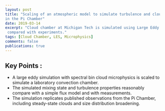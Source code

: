```yaml
---
layout: post
title: "Scaling of an atmospheric model to simulate turbulence and cloud microphysics
in the Pi Chamber"
date: 2019-03-14
excerpt: "Cloud chamber at Michigan Tech is simulated using Large Eddy Simulations and
 compared with experiments."
tags: [Cloud Chamber, LES, Microphysics]
comments: false
publications: true
---
```


## Key Points :
* A large eddy simulation with spectral bin cloud microphysics is scaled to
simulate a laboratory convection chamber.
* The simulated mixing state and turbulence properties reasonably compare with a
simple flux model and with measurements.
* The simulation replicates published observations from the Pi Chamber, including
steady-state clouds and size distribution broadening.
